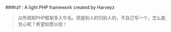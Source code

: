 ###hzf : A light PHP framework created by Harveyz
<blockquote>众所周知PHP框架多入牛毛。但是别人的归别人的，不自己写一个，怎么能甘心呢？希望如愿以偿！</blockquote>